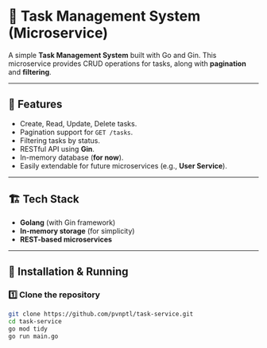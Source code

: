 # 📝 Task Management System (Microservice)

A simple **Task Management System** built with Go and Gin. This microservice provides CRUD operations for tasks, along with **pagination** and **filtering**.

---

## 🚀 Features
- Create, Read, Update, Delete tasks.
- Pagination support for `GET /tasks`.
- Filtering tasks by status.
- RESTful API using **Gin**.
- In-memory database (**for now**).
- Easily extendable for future microservices (e.g., **User Service**).

---

## 🏗️ Tech Stack
- **Golang** (with Gin framework)
- **In-memory storage** (for simplicity)
- **REST-based microservices**

---

## 🔧 Installation & Running

### **1️⃣ Clone the repository**
```sh
git clone https://github.com/pvnptl/task-service.git
cd task-service
go mod tidy
go run main.go
